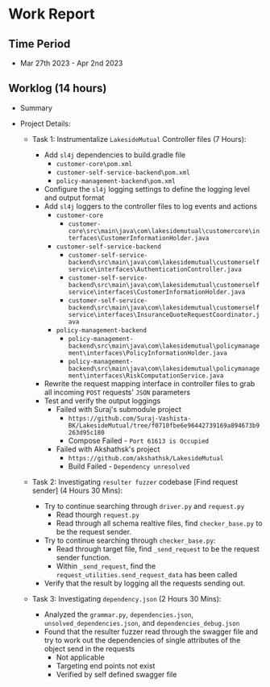 #  Work Report

## Time Period

* Mar 27th 2023 - Apr 2nd 2023

## Worklog (14 hours)

* Summary

* Project Details:

    * Task 1: Instrumentalize `LakesideMutual` Controller files (7 Hours):
        * Add `sl4j` dependencies to build.gradle file
            * `customer-core\pom.xml`
            * `customer-self-service-backend\pom.xml`
            * `policy-management-backend\pom.xml`
        * Configure the ``sl4j`` logging settings to define the logging level and output format
        * Add `sl4j` loggers to the controller files to log events and actions
            * `customer-core`
                * `customer-core\src\main\java\com\lakesidemutual\customercore\interfaces\CustomerInformationHolder.java`
            * `customer-self-service-backend`
                * `customer-self-service-backend\src\main\java\com\lakesidemutual\customerselfservice\interfaces\AuthenticationController.java`
                * `customer-self-service-backend\src\main\java\com\lakesidemutual\customerselfservice\interfaces\CustomerInformationHolder.java`
                * `customer-self-service-backend\src\main\java\com\lakesidemutual\customerselfservice\interfaces\InsuranceQuoteRequestCoordinator.java`
            * `policy-management-backend`
                * `policy-management-backend\src\main\java\com\lakesidemutual\policymanagement\interfaces\PolicyInformationHolder.java`
                * `policy-management-backend\src\main\java\com\lakesidemutual\policymanagement\interfaces\RiskComputationService.java`
        * Rewrite the request mapping interface in controller files to grab all incoming `POST` requests' `JSON` parameters
        * Test and verify the output loggings
            * Failed with Suraj's submodule project
                * `https://github.com/Suraj-Vashista-BK/LakesideMutual/tree/f0710fbe6e96442739169a894673b9263d95c180`
                * Compose Failed - `Port 61613 is Occupied`
            * Failed with Akshathsk's project
                * `https://github.com/akshathsk/LakesideMutual`
                * Build Failed - `Dependency unresolved`

    * Task 2: Investigating `resulter fuzzer` codebase [Find request sender] (4 Hours 30 Mins):
        * Try to continue searching through `driver.py` and `request.py`
            * Read thourgh `request.py`
            * Read through all schema realtive files, find `checker_base.py` to be the request sender.
        * Try to continue searching through `checker_base.py`:
            * Read through target file, find `_send_request` to be the request sender function.
            * Within `_send_request`, find the `request_utilities.send_request_data` has been called
        * Verify that the result by logging all the requests sending out.

    * Task 3: Investigating `dependency.json` (2 Hours 30 Mins):
        * Analyzed the `grammar.py`, `dependencies.json`, `unsolved_dependencies.json`, and `dependencies_debug.json`
        * Found that the resulter fuzzer read through the swagger file and try to work out the dependencies of single attributes of the object send in the requests
            * Not applicable
            * Targeting end points not exist
            * Verified by self defined swagger file